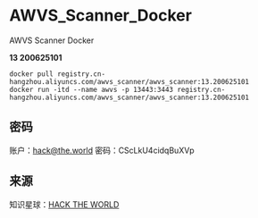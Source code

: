 # AWVS_Scanner_Docker

AWVS  Scanner Docker

**13 200625101**
```
docker pull registry.cn-hangzhou.aliyuncs.com/awvs_scanner/awvs_scanner:13.200625101
docker run -itd --name awvs -p 13443:3443 registry.cn-hangzhou.aliyuncs.com/awvs_scanner/awvs_scanner:13.200625101
```

## 密码

账户：hack@the.world
密码：CScLkU4cidqBuXVp

## 来源

知识星球：[HACK THE WORLD](https://public.zsxq.com/groups/225824414251.html?status=joined)

